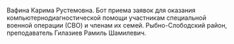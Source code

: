 Вафина Карима Рустемовна. Бот  приема заявок  для оказания компьютернодиагностической помощи участникам специальной военной операции (СВО) и членам их семей. Рыбно-Слободский район, преподаватель Гилазиев Рамиль Шамилевич.
